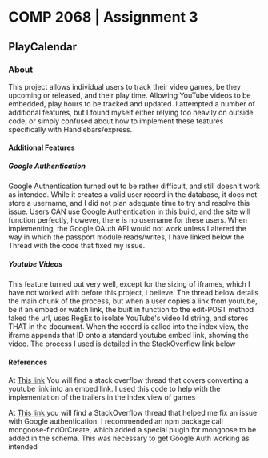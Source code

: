 <h1>COMP 2068 | Assignment 3</h1>
<h2>PlayCalendar</h2>

<h3>About</h3>
<p>This project allows individual users to track their video games, be they upcoming or released, and their play time. Allowing YouTube videos to be embedded, play hours to be tracked and updated. I attempted a number of additional features, but I found myself either relying too heavily on outside code, or simply confused about how to implement these features specifically with Handlebars/express.</p>

<h4>Additional Features</h4>
<h5>Google Authentication</h5>
<p>Google Authentication turned out to be rather difficult, and still doesn't work as intended. While it creates a valid user record in the database, it does not store a username, and I did not plan adequate time to try and resolve this issue. Users CAN use Google Authentication in this build, and the site will function perfectly, however, there is no username for these users. When implementing, the Google OAuth API would not work unless I altered the way in which the passport module reads/writes, I have linked below the Thread with the code that fixed my issue.</p>

<h5>Youtube Videos</h5>
<p>This feature turned out very well, except for the sizing of iframes, which I have not worked with before this project, i believe. The thread below details the main chunk of the process, but when a user copies a link from youtube, be it an embed or watch link, the built in function to the edit-POST method taked the url, uses RegEx to isolate YouTube's video Id string, and stores THAT in the document. When the record is called into the index view, the iframe appends that ID onto a standard youtube embed link, showing the video. The process I used is detailed in the StackOverflow link below</p>

<h4>References</h4>
<p>At 
    <a href='https://stackoverflow.com/questions/21607808/convert-a-youtube-video-url-to-embed-code/21607897'>This link</a>
    You will find a stack overflow thread that covers converting a youtube link into an embed link. I used this code to help with the implementation of the trailers in the index view of games
</p>

<p>
    At
    <a href='https://stackoverflow.com/questions/33682152/user-findorcreate-is-not-a-function-passport-facebook'>
    This link
    </a>
    you will find a StackOverflow thread that helped me fix an issue with Google authentication. I recommended an npm package call mongoose-findOrCreate, which added a special plugin for mongoose to be added in the schema. This was necessary to get Google Auth working as intended
</p>